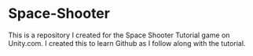 # Space-Shooter
This is a repository I created for the Space Shooter Tutorial game on Unity.com. I created this to learn Github as I follow along with the tutorial.
